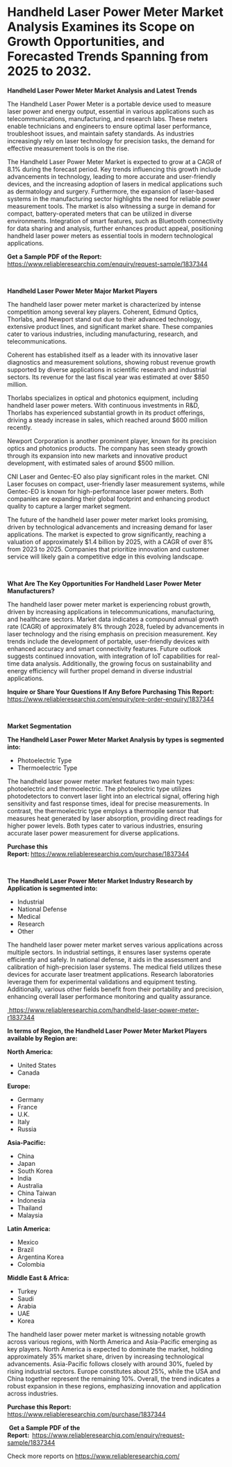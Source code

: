 <p><h1>Handheld Laser Power Meter Market Analysis Examines its Scope on Growth Opportunities, and Forecasted Trends Spanning from 2025 to 2032.</h1></p><p><strong>Handheld Laser Power Meter Market Analysis and Latest Trends</strong></p>
<p><p>The Handheld Laser Power Meter is a portable device used to measure laser power and energy output, essential in various applications such as telecommunications, manufacturing, and research labs. These meters enable technicians and engineers to ensure optimal laser performance, troubleshoot issues, and maintain safety standards. As industries increasingly rely on laser technology for precision tasks, the demand for effective measurement tools is on the rise.</p><p>The Handheld Laser Power Meter Market is expected to grow at a CAGR of 8.1% during the forecast period. Key trends influencing this growth include advancements in technology, leading to more accurate and user-friendly devices, and the increasing adoption of lasers in medical applications such as dermatology and surgery. Furthermore, the expansion of laser-based systems in the manufacturing sector highlights the need for reliable power measurement tools. The market is also witnessing a surge in demand for compact, battery-operated meters that can be utilized in diverse environments. Integration of smart features, such as Bluetooth connectivity for data sharing and analysis, further enhances product appeal, positioning handheld laser power meters as essential tools in modern technological applications.</p></p>
<p><strong>Get a Sample PDF of the Report:&nbsp;</strong> <a href="https://www.reliableresearchiq.com/enquiry/request-sample/1837344?utm_campaign=2735&utm_medium=2&utm_source=Github&utm_content=ia&utm_term=11042025&utm_id=handheld-laser-power-meter">https://www.reliableresearchiq.com/enquiry/request-sample/1837344</a></p>
<p>&nbsp;</p>
<p><strong>Handheld Laser Power Meter Major Market Players</strong></p>
<p><p>The handheld laser power meter market is characterized by intense competition among several key players. Coherent, Edmund Optics, Thorlabs, and Newport stand out due to their advanced technology, extensive product lines, and significant market share. These companies cater to various industries, including manufacturing, research, and telecommunications.</p><p>Coherent has established itself as a leader with its innovative laser diagnostics and measurement solutions, showing robust revenue growth supported by diverse applications in scientific research and industrial sectors. Its revenue for the last fiscal year was estimated at over $850 million.</p><p>Thorlabs specializes in optical and photonics equipment, including handheld laser power meters. With continuous investments in R&D, Thorlabs has experienced substantial growth in its product offerings, driving a steady increase in sales, which reached around $600 million recently.</p><p>Newport Corporation is another prominent player, known for its precision optics and photonics products. The company has seen steady growth through its expansion into new markets and innovative product development, with estimated sales of around $500 million.</p><p>CNI Laser and Gentec-EO also play significant roles in the market. CNI Laser focuses on compact, user-friendly laser measurement systems, while Gentec-EO is known for high-performance laser power meters. Both companies are expanding their global footprint and enhancing product quality to capture a larger market segment.</p><p>The future of the handheld laser power meter market looks promising, driven by technological advancements and increasing demand for laser applications. The market is expected to grow significantly, reaching a valuation of approximately $1.4 billion by 2025, with a CAGR of over 8% from 2023 to 2025. Companies that prioritize innovation and customer service will likely gain a competitive edge in this evolving landscape.</p></p>
<p>&nbsp;</p>
<p><strong>What Are The Key Opportunities For Handheld Laser Power Meter Manufacturers?</strong></p>
<p><p>The handheld laser power meter market is experiencing robust growth, driven by increasing applications in telecommunications, manufacturing, and healthcare sectors. Market data indicates a compound annual growth rate (CAGR) of approximately 8% through 2028, fueled by advancements in laser technology and the rising emphasis on precision measurement. Key trends include the development of portable, user-friendly devices with enhanced accuracy and smart connectivity features. Future outlook suggests continued innovation, with integration of IoT capabilities for real-time data analysis. Additionally, the growing focus on sustainability and energy efficiency will further propel demand in diverse industrial applications.</p></p>
<p><strong>Inquire or Share Your Questions If Any Before Purchasing This Report:</strong> <a href="https://www.reliableresearchiq.com/enquiry/pre-order-enquiry/1837344?utm_campaign=2735&utm_medium=2&utm_source=Github&utm_content=ia&utm_term=11042025&utm_id=handheld-laser-power-meter">https://www.reliableresearchiq.com/enquiry/pre-order-enquiry/1837344</a></p>
<p>&nbsp;</p>
<p><strong>Market Segmentation</strong></p>
<p><strong>The Handheld Laser Power Meter Market Analysis by types is segmented into:</strong></p>
<p><ul><li>Photoelectric Type</li><li>Thermoelectric Type</li></ul></p>
<p><p>The handheld laser power meter market features two main types: photoelectric and thermoelectric. The photoelectric type utilizes photodetectors to convert laser light into an electrical signal, offering high sensitivity and fast response times, ideal for precise measurements. In contrast, the thermoelectric type employs a thermopile sensor that measures heat generated by laser absorption, providing direct readings for higher power levels. Both types cater to various industries, ensuring accurate laser power measurement for diverse applications.</p></p>
<p><strong>Purchase this Report:&nbsp;</strong><a href="https://www.reliableresearchiq.com/purchase/1837344?utm_campaign=2735&utm_medium=2&utm_source=Github&utm_content=ia&utm_term=11042025&utm_id=handheld-laser-power-meter">https://www.reliableresearchiq.com/purchase/1837344</a></p>
<p>&nbsp;</p>
<p><strong>The Handheld Laser Power Meter Market Industry Research by Application is segmented into:</strong></p>
<p><ul><li>Industrial</li><li>National Defense</li><li>Medical</li><li>Research</li><li>Other</li></ul></p>
<p><p>The handheld laser power meter market serves various applications across multiple sectors. In industrial settings, it ensures laser systems operate efficiently and safely. In national defense, it aids in the assessment and calibration of high-precision laser systems. The medical field utilizes these devices for accurate laser treatment applications. Research laboratories leverage them for experimental validations and equipment testing. Additionally, various other fields benefit from their portability and precision, enhancing overall laser performance monitoring and quality assurance.</p></p>
<p><a href="https://www.reliableresearchiq.com/handheld-laser-power-meter-r1837344?utm_campaign=2735&utm_medium=2&utm_source=Github&utm_content=ia&utm_term=11042025&utm_id=handheld-laser-power-meter">&nbsp;https://www.reliableresearchiq.com/handheld-laser-power-meter-r1837344</a></p>
<p><strong>In terms of Region, the Handheld Laser Power Meter Market Players available by Region are:</strong></p>
<p>
    <p> <strong> North America: </strong>
        <ul>
            <li>United States</li>
            <li>Canada</li>
        </ul>
        </p> 
    <p> <strong> Europe: </strong>
        <ul>
            <li>Germany</li>
            <li>France</li>
            <li>U.K.</li>
            <li>Italy</li>
            <li>Russia</li>
        </ul>
        </p> 
    <p> <strong> Asia-Pacific: </strong>
        <ul>
            <li>China</li>
            <li>Japan</li>
            <li>South Korea</li>
            <li>India</li>
            <li>Australia</li>
            <li>China Taiwan</li>
            <li>Indonesia</li>
            <li>Thailand</li>
            <li>Malaysia</li>
        </ul>
        </p> 
    <p> <strong> Latin America: </strong>
        <ul>
            <li>Mexico</li>
            <li>Brazil</li>
            <li>Argentina Korea</li>
            <li>Colombia</li>
        </ul>
        </p> 
    <p> <strong> Middle East & Africa: </strong>
        <ul>
            <li>Turkey</li>
            <li>Saudi</li>
            <li>Arabia</li>
            <li>UAE</li>
            <li>Korea</li>
        </ul>
    </p>
    </p>
<p><p>The handheld laser power meter market is witnessing notable growth across various regions, with North America and Asia-Pacific emerging as key players. North America is expected to dominate the market, holding approximately 35% market share, driven by increasing technological advancements. Asia-Pacific follows closely with around 30%, fueled by rising industrial sectors. Europe constitutes about 25%, while the USA and China together represent the remaining 10%. Overall, the trend indicates a robust expansion in these regions, emphasizing innovation and application across industries.</p></p>
<p><strong>Purchase this Report: </strong><a href="https://www.reliableresearchiq.com/purchase/1837344?utm_campaign=2735&utm_medium=2&utm_source=Github&utm_content=ia&utm_term=11042025&utm_id=handheld-laser-power-meter">https://www.reliableresearchiq.com/purchase/1837344</a></p>
<p>&nbsp;<strong>Get a Sample PDF of the Report:&nbsp;&nbsp;</strong><a href="https://www.reliableresearchiq.com/enquiry/request-sample/1837344?utm_campaign=2735&utm_medium=2&utm_source=Github&utm_content=ia&utm_term=11042025&utm_id=handheld-laser-power-meter">https://www.reliableresearchiq.com/enquiry/request-sample/1837344</a></p>
<p><strong></strong></p>
<p>Check more reports on <a href="https://www.reliableresearchiq.com/?utm_campaign=2735&utm_medium=2&utm_source=Github&utm_content=ia&utm_term=11042025&utm_id=handheld-laser-power-meter">https://www.reliableresearchiq.com/</a></p>